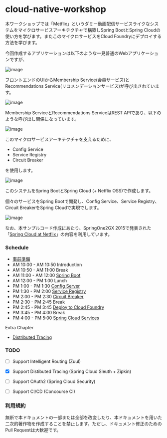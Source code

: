 # cloud-native-workshop

本ワークショップでは「Metflix」というダミー動画配信サービスライクなシステムをマイクロサービスアーキテクチャで構築しSpring BootとSpring Cloudの使い方を学びます。またこのマイクロサービスをCloud Foundryにデプロイする方法を学びます。

今回作成するアプリケーションは以下のような一見普通のWebアプリケーションですが、

![image](https://qiita-image-store.s3.amazonaws.com/0/1852/4c6b6ab4-875c-2017-d6b9-81c2aaed5053.png)

フロントエンドのUIからMembership Service(会員サービス)とRecommendations Service(リコメンデーションサービス)が呼び出されています。

![image](https://qiita-image-store.s3.amazonaws.com/0/1852/a987c8a0-8d97-1f5b-12e5-c07bebf8fec7.png)

Membership ServiceとRecommendations ServiceはREST APIであり、以下のような呼び出し関係になっています。

![image](https://qiita-image-store.s3.amazonaws.com/0/1852/2288f2a3-08e3-949f-89bd-4ec33e58b963.png)

このマイクロサービスアーキテクチャを支えるために、

* Config Service
* Service Registry
* Circuit Breaker

を使用します。

![image](https://qiita-image-store.s3.amazonaws.com/0/1852/c30432b0-2a63-fdd6-71ba-d8071cd55c76.png)

このシステムをSpring BootとSpring Cloud (+ Netflix OSS)で作成します。

個々のサービスをSpring Bootで開発し、Config Service、Service Registry、Circuit BreakerをSpring Cloudで実現でします。

![image](https://qiita-image-store.s3.amazonaws.com/0/1852/ffa8c4ce-6470-c116-1eee-1e92c95b3019.png)


なお、本サンプルコード作成にあたり、SpringOne2GX 2015で発表された「[Spring Cloud at Netflix](https://github.com/netflix-spring-one)」の内容を利用しています。

### Schedule

* [事前準備](prerequisite.md)
* AM 10:00 - AM 10:50 Introduction
* AM 10:50 - AM 11:00 Break
* AM 11:00 - AM 12:00 [Spring Boot](spring-boot.md)
* AM 12:00 - PM 1:00 Lunch
* PM 1:00 - PM 1:30 [Config Server](config-server.md)
* PM 1:30 - PM 2:00 [Service Registry](service-registry.md)
* PM 2:00 - PM 2:30 [Circuit Breaker](circuit-breaker.md)
* PM 2:30 - PM 2:45 Break
* PM 2:45 - PM 3:45 [Deploy to Cloud Foundry](cloud-foundry.md)
* PM 3:45 - PM 4:00 Break
* PM 4:00 - PM 5:00 [Spring Cloud Services](spring-cloud-services.md)

Extra Chapter
* [Distributed Tracing](distributed-tracing.md)

### TODO

- [ ] Support Intelligent Routing (Zuul)
- [x] Support Distibuted Tracing (Spring Cloud Sleuth + Zipkin)
- [ ] Support OAuth2 (Spring Cloud Security)
- [ ] Support CI/CD (Concourse CI)


### 利用規約

無断で本ドキュメントの一部または全部を改変したり、本ドキュメントを用いた二次的著作物を作成することを禁止します。ただし、ドキュメント修正のためのPull Requestは大歓迎です。

